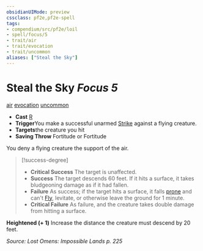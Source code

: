```yaml
---
obsidianUIMode: preview
cssclass: pf2e,pf2e-spell
tags:
- compendium/src/pf2e/loil
- spell/focus/5
- trait/air
- trait/evocation
- trait/uncommon
aliases: ["Steal the Sky"]
---
```

# Steal the Sky *Focus 5*   
[air](../../rules/traits/air.md)  [evocation](../../rules/traits/evocation.md)  [uncommon](../../rules/traits/uncommon.md)  

- **Cast** [R](../../rules/core-rulebook/chapter-9-playing-the-game.md#Actions "Reaction") 
- **Trigger**You make a successful unarmed [Strike](../../rules/actions/strike.md) against a flying creature.
- **Targets**the creature you hit
- **Saving Throw** Fortitude or Fortitude

You deny a flying creature the support of the air.

> [!success-degree] 
> - **Critical Success** The target is unaffected.
> - **Success** The target descends 60 feet. If it hits a surface, it takes bludgeoning damage as if it had fallen.
> - **Failure** As success; if the target hits a surface, it falls [prone](../../rules/conditions.md#Prone) and can't [Fly](../../rules/actions/fly.md), levitate, or otherwise leave the ground for 1 minute.
> - **Critical Failure** As failure, and the creature takes double damage from hitting a surface.

**Heightened (+ 1)** Increase the distance the creature must descend by 20 feet.

*Source: Lost Omens: Impossible Lands p. 225*